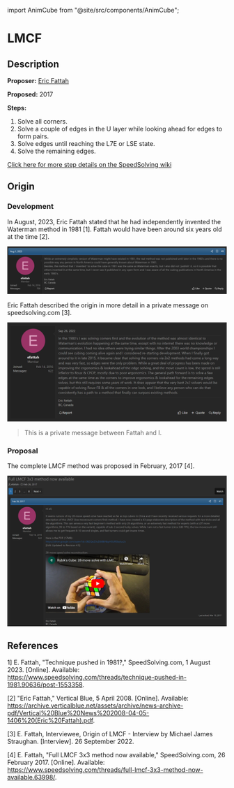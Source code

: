 import AnimCube from "@site/src/components/AnimCube";

# LMCF

<AnimCube params="config=../../ExhibitConfig.txt&facelets=ylyyylylywwwlwlwwwbbbdbdblbgggdgdgggooooooooorlrlrrrrr" width="400px" height="400px" />

## Description

**Proposer:** [Eric Fattah](CubingContributors/MethodDevelopers.md#fattah-eric)

**Proposed:** 2017

**Steps:**

1. Solve all corners.
2. Solve a couple of edges in the U layer while looking ahead for edges to form pairs.
3. Solve edges until reaching the L7E or LSE state.
4. Solve the remaining edges.

[Click here for more step details on the SpeedSolving wiki](https://www.speedsolving.com/wiki/index.php/LMCF)

## Origin

### Development

In August, 2023, Eric Fattah stated that he had independently invented the Waterman method in 1981 [1]. Fattah would have been around six years old at the time [2].

![](img/LMCF/Fattah1.png)

Eric Fattah described the origin in more detail in a private message on speedsolving.com [3].

![](img/LMCF/Fattah2.png)

>This is a private message between Fattah and I.

### Proposal

The complete LMCF method was proposed in February, 2017 [4].

![](img/LMCF/Proposal.png)

## References

1] E. Fattah, "Technique pushed in 1981?," SpeedSolving.com, 1 August 2023. [Online]. Available: https://www.speedsolving.com/threads/technique-pushed-in-1981.90636/post-1553358.

[2] "Eric Fattah," Vertical Blue, 5 April 2008. [Online]. Available: https://archive.verticalblue.net/assets/archive/news-archive-pdf/Vertical%20Blue%20News%202008-04-05-1406%20(Eric%20Fattah).pdf.

[3] E. Fattah, Interviewee, Origin of LMCF - Interview by Michael James Straughan. [Interview]. 26 September 2022.

[4] E. Fattah, "Full LMCF 3x3 method now available," SpeedSolving.com, 26 February 2017. [Online]. Available: https://www.speedsolving.com/threads/full-lmcf-3x3-method-now-available.63998/.